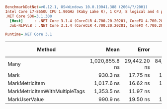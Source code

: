 ``` ini

BenchmarkDotNet=v0.12.1, OS=Windows 10.0.19041.388 (2004/?/20H1)
Intel Core i7-8650U CPU 1.90GHz (Kaby Lake R), 1 CPU, 8 logical and 4 physical cores
.NET Core SDK=3.1.300
  [Host]     : .NET Core 3.1.4 (CoreCLR 4.700.20.20201, CoreFX 4.700.20.22101), X64 RyuJIT
  Job-NLFVLB : .NET Core 3.1.4 (CoreCLR 4.700.20.20201, CoreFX 4.700.20.22101), X64 RyuJIT

Runtime=.NET Core 3.1  

```
|                         Method |           Mean |        Error |       StdDev |    Gen 0 | Gen 1 | Gen 2 |  Allocated |
|------------------------------- |---------------:|-------------:|-------------:|---------:|------:|------:|-----------:|
|                           Many | 1,020,855.8 ns | 29,442.20 ns | 84,947.49 ns | 253.9063 |     - |     - | 1039.06 KB |
|                           Mark |       930.3 ns |     17.75 ns |     17.43 ns |   0.2537 |     - |     - |    1.04 KB |
|                 MarkMetricItem |     1,017.6 ns |     16.62 ns |     15.55 ns |   0.2632 |     - |     - |    1.08 KB |
| MarkMetricItemWithMultipleTags |     1,353.5 ns |     11.97 ns |      9.99 ns |   0.3510 |     - |     - |    1.44 KB |
|                  MarkUserValue |       990.9 ns |     19.50 ns |     19.15 ns |   0.2537 |     - |     - |    1.04 KB |
